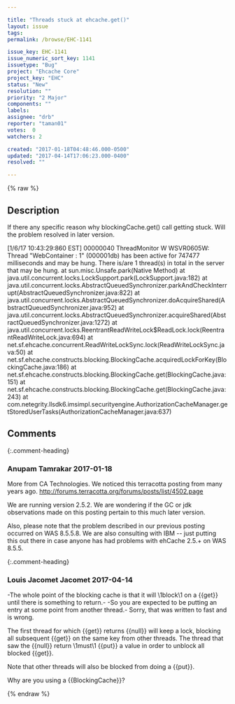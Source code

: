 ```yaml
---

title: "Threads stuck at ehcache.get()"
layout: issue
tags: 
permalink: /browse/EHC-1141

issue_key: EHC-1141
issue_numeric_sort_key: 1141
issuetype: "Bug"
project: "Ehcache Core"
project_key: "EHC"
status: "New"
resolution: ""
priority: "2 Major"
components: ""
labels: 
assignee: "drb"
reporter: "taman01"
votes:  0
watchers: 2

created: "2017-01-18T04:48:46.000-0500"
updated: "2017-04-14T17:06:23.000-0400"
resolved: ""

---
```




{% raw %}



## Description

<div markdown="1" class="description">

If there any specific reason why blockingCache.get() call getting stuck.
Will the problem resolved in later version.
 
[1/6/17 10:43:29:860 EST] 00000040 ThreadMonitor W   WSVR0605W: Thread "WebContainer : 1" (000001db) has been active for 747477 milliseconds and may be hung.  There is/are 1 thread(s) in total in the server that may be hung.
	at sun.misc.Unsafe.park(Native Method)
	at java.util.concurrent.locks.LockSupport.park(LockSupport.java:182)
	at java.util.concurrent.locks.AbstractQueuedSynchronizer.parkAndCheckInterrupt(AbstractQueuedSynchronizer.java:822)
	at java.util.concurrent.locks.AbstractQueuedSynchronizer.doAcquireShared(AbstractQueuedSynchronizer.java:952)
	at java.util.concurrent.locks.AbstractQueuedSynchronizer.acquireShared(AbstractQueuedSynchronizer.java:1272)
	at java.util.concurrent.locks.ReentrantReadWriteLock$ReadLock.lock(ReentrantReadWriteLock.java:694)
	at net.sf.ehcache.concurrent.ReadWriteLockSync.lock(ReadWriteLockSync.java:50)
	at net.sf.ehcache.constructs.blocking.BlockingCache.acquiredLockForKey(BlockingCache.java:186)
	at net.sf.ehcache.constructs.blocking.BlockingCache.get(BlockingCache.java:151)
	at net.sf.ehcache.constructs.blocking.BlockingCache.get(BlockingCache.java:243)
	at com.netegrity.llsdk6.imsimpl.securityengine.AuthorizationCacheManager.getStoredUserTasks(AuthorizationCacheManager.java:637)

</div>

## Comments


{:.comment-heading}
### **Anupam Tamrakar** <span class="date">2017-01-18</span>

<div markdown="1" class="comment">

More from CA Technologies. We noticed this terracotta posting from many years ago.
http://forums.terracotta.org/forums/posts/list/4502.page

We are running version 2.5.2. We are wondering if the GC or jdk observations made on this posting pertain to this much later version.

Also, please note that the problem described in our previous posting occurred on WAS 8.5.5.8. We are also consulting with IBM -- just putting this out there in case anyone has had problems with ehCache 2.5.+ on WAS 8.5.5. 


</div>


{:.comment-heading}
### **Louis Jacomet Jacomet** <span class="date">2017-04-14</span>

<div markdown="1" class="comment">

-The whole point of the blocking cache is that it will \1block\1 on a {{get}} until there is something to return.-
-So you are expected to be putting an entry at some point from another thread.- Sorry, that was written to fast and is wrong.

The first thread for which {{get}} returns {{null}} will keep a lock, blocking all subsequent {{get}} on the same key from other threads.
The thread that saw the {{null}} return \1must\1 {{put}} a value in order to unblock all blocked {{get}}.

Note that other threads will also be blocked from doing a {{put}}.

Why are you using a {{BlockingCache}}?


</div>



{% endraw %}

